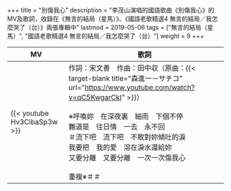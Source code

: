 +++
title = "別傷我心"
description = "李茂山演唱的國語歌曲《別傷我心》的MV及歌詞，收錄在《無言的結局（星馬）》、《國語老歌精選4 無言的結局／我怎麼哭了（台）》兩張專輯中"
lastmod = 2019-05-06
tags = ["無言的結局（星馬）", "國語老歌精選4 無言的結局／我怎麼哭了（台）"]
weight = 9
+++

MV  | 歌詞  
--------------|-------
{{< youtube Hv3CibaSp3w >}}|作詞：宋文善　作曲：田中収（原曲：{{< target-blank title="森進一－サチコ" url="https://www.youtube.com/watch?v=qC5KwgarCkI" >}}）<br/><br/>※呼喚妳　在深夜裏　細雨　下個不停<br/>難道是　往日情　一去　永不回<br/>＃流下吧　流下吧　不敢對妳傾吐的淚<br/>我要把　我的愛　溶在淚水還給妳<br/>又要分離　又要分離　一次一次傷我心<br/><br/>重複※＃＃